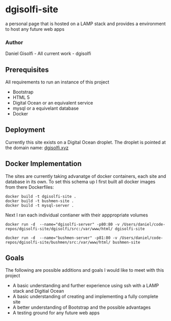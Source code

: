 # dgisolfi-site
a personal page that is hosted on a LAMP stack and provides a environment to host any future web apps

### Author

Daniel Gisolfi - All current work - dgisolfi

## Prerequisites

All requirements to run an instance of this project

- Bootstrap
- HTML 5
- Digital Ocean or an equivalent service
- mysql or a equivelant database
- Docker

## Deployment

Currently this site exists on a Digital Ocean droplet. The droplet is pointed at the domain name: [dgisolfi.xyz](http://www.dgisolfi.xyz/sites/dgisolfi.php)

## Docker Implementation

The sites are currently taking advanatge of docker containers, each site and  database in its own. To set this schema up I first built all docker images from there Dockerfiles:

```docke
docker build -t dgisolfi-site .
docker build -t bushmen-site .
docker build -t mysql-server .
```

Next I ran each individual contianer with their apppropriate volumes

```Docker
docker run -d  --name="dgisolfi-server" -p80:80 -v /Users/daniel/code-repos/dgisolfi-site/dgisolfi/src:/var/www/html/ dgisolfi-site

docker run -d  --name="bushmen-server" -p81:80 -v /Users/daniel/code-repos/dgisolfi-site/bushmen/src:/var/www/html/ bushmen-site
```



## Goals

The following are possible additions and goals I would like to meet with this project

- A basic understanding and further experience using ssh with a LAMP stack and Digitial Ocean 
- A basic understanding of creating and implementing a fully complete site
- A better understanding of Bootstrap and the possible advantages
- A testing ground for any future web apps 
